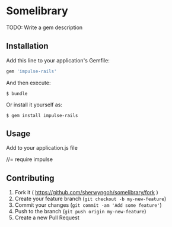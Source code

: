 # Somelibrary

TODO: Write a gem description

## Installation

Add this line to your application's Gemfile:

```ruby
gem 'impulse-rails'
```

And then execute:

    $ bundle

Or install it yourself as:

    $ gem install impulse-rails

## Usage

Add to your application.js file

//= require impulse

## Contributing

1. Fork it ( https://github.com/sherwyngoh/somelibrary/fork )
2. Create your feature branch (`git checkout -b my-new-feature`)
3. Commit your changes (`git commit -am 'Add some feature'`)
4. Push to the branch (`git push origin my-new-feature`)
5. Create a new Pull Request
